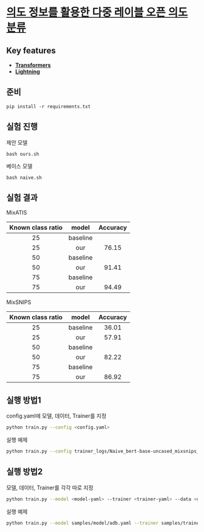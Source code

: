 # [**의도 정보를 활용한 다중 레이블 오픈 의도 분류**](https://koreascience.kr/article/CFKO202306643317218.page)

## Key features
- [**Transformers**](https://https://huggingface.co/docs/transformers/index) 
- [**Lightning**](https://lightning.ai//) 


## 준비
```
pip install -r requirements.txt
```

## 실험 진행

제안 모델
```
bash ours.sh
```

베이스 모델
```
bash naive.sh
```

## 실험 결과

MixATIS

|Known class ratio|model|Accuracy|
|:------:|:---:|:---:|
|25|baseline||
|25|our|76.15|
|50|baseline||
|50|our|91.41|
|75|baseline||
|75|our|94.49|

MixSNIPS

|Known class ratio|model|Accuracy|
|:------:|:---:|:---:|
|25|baseline|36.01|
|25|our|57.91|
|50|baseline||
|50|our|82.22|
|75|baseline||
|75|our|86.92|




## 실행 방법1
config.yaml에 모델, 데이터, Trainer를 지정
```bash
python train.py --config <config.yaml>
```

실행 예제
```bash 
python train.py --config trainer_logs/Naive_bert-base-uncased_mixsnips_clean0.25_0.yaml
```

## 실행 방법2
모델, 데이터, Trainer를 각각 따로 지정
```bash 
python train.py --model <model-yaml> --trainer <trainer-yaml> --data <data-yaml> --model_name_or_path <plm-path> --known_cls_ratio <float> --seed <int> --mode <train-or-test>
```

실행 예제
```bash 
python train.py --model samples/model/adb.yaml --trainer samples/trainer/adb.yaml --data samples/data/stackvoerflow.yaml --model_name_or_path bert-base-cased --known_cls_ratio 0.25 --seed 5 --mode train
```